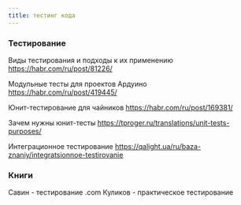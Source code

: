```yaml
---
title: тестинг кода
---
```


### Тестирование

Виды тестирования и подходы к их применению
<https://habr.com/ru/post/81226/>

Модульные тесты для проектов Ардуино
<https://habr.com/ru/post/419445/>

Юнит-тестирование для чайников
<https://habr.com/ru/post/169381/>

Зачем нужны юнит-тесты
<https://tproger.ru/translations/unit-tests-purposes/>

Интеграционное тестирование
<https://qalight.ua/ru/baza-znaniy/integratsionnoe-testirovanie>

### Книги
Савин - тестирование .com
Куликов - практическое тестирование
